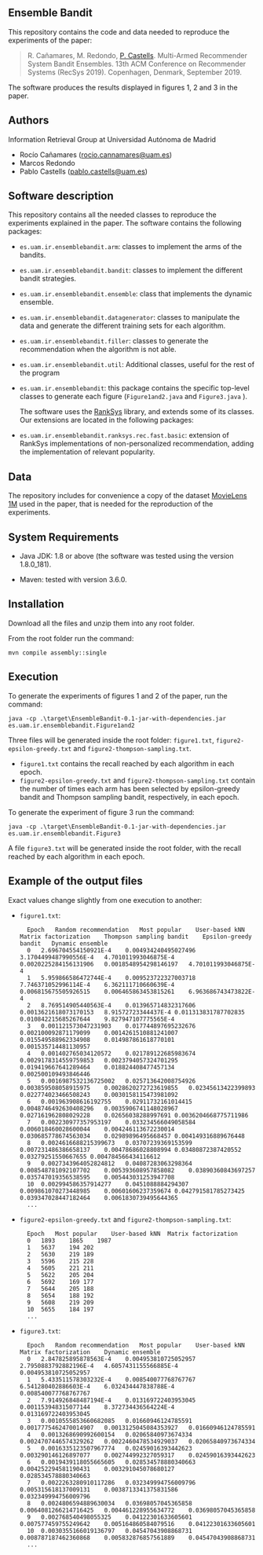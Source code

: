 Ensemble Bandit
------------------------

  This repository contains the code and data needed to reproduce the experiments of the paper: 
  
> R. Cañamares, M. Redondo, [P. Castells](http://ir.ii.uam.es/castells/). Multi-Armed Recommender System Bandit Ensembles. 13th ACM Conference on Recommender Systems (RecSys 2019). Copenhagen, Denmark, September 2019.

The software produces the results displayed in figures 1, 2 and 3 in the paper.

Authors
--------------------
  Information Retrieval Group at Universidad Autónoma de Madrid
- Rocío Cañamares (rocio.cannamares@uam.es)
- Marcos Redondo
- Pablo Castells (pablo.castells@uam.es)
  
Software description
--------------------
  
  This repository contains all the needed classes to reproduce the experiments explained in the paper. The software contains the following packages:
- `es.uam.ir.ensemblebandit.arm`: classes to implement the arms of the bandits.
- `es.uam.ir.ensemblebandit.bandit`: classes to implement the different bandit strategies.
- `es.uam.ir.ensemblebandit.ensemble`: class that implements the dynamic ensemble.
- `es.uam.ir.ensemblebandit.datagenerator`: classes to manipulate the data and generate the different training sets for each algorithm.
- `es.uam.ir.ensemblebandit.filler`: classes to generate the recommendation when the algorithm is not able.
- `es.uam.ir.ensemblebandit.util`: Additional classes, useful for the rest of the program
- `es.uam.ir.ensemblebandit`: this package contains the specific top-level classes to generate each figure (`Figure1and2.java` and `Figure3.java` ).
  
    The software uses the [RankSys](http://ranksys.org/) library, and extends some of its classes. Our extensions are located in the following packages:
- `es.uam.ir.ensemblebandit.ranksys.rec.fast.basic`: extension of RankSys implementations of non-personalized recommendation, adding the implementation of relevant popularity.
  
  
Data
----
  
  The repository includes for convenience a copy of the dataset [MovieLens 1M](https://grouplens.org/datasets/movielens/1m) used in the paper, that is needed for the reproduction of the experiments.

System Requirements
-------------------

- Java JDK:
    1.8 or above (the software was tested using the version 1.8.0_181).

- Maven:
    tested with version 3.6.0.

	
Installation
------------
  
  Download all the files and unzip them into any root folder.
  
  From the root folder run the command: 
  
    mvn compile assembly::single
    
  
Execution
---------
  
  To generate the experiments of figures 1 and 2 of the paper, run the command:
  
  	java -cp .\target\EnsembleBandit-0.1-jar-with-dependencies.jar es.uam.ir.ensemblebandit.Figure1and2
	
  Three files will be generated inside the root folder: `figure1.txt`, `figure2-epsilon-greedy.txt` and `figure2-thompson-sampling.txt`. 
- `figure1.txt` contains the recall reached by each algorithm in each epoch. 
- `figure2-epsilon-greedy.txt` and `figure2-thompson-sampling.txt` contain the number of times each arm has been selected by epsilon-greedy bandit and Thompson sampling bandit, respectively, in each epoch.
	
To generate the experiment of figure 3 run the command:
		
	java -cp .\target\EnsembleBandit-0.1-jar-with-dependencies.jar es.uam.ir.ensemblebandit.Figure3
  
  A file `figure3.txt` will be generated inside the root folder, with the recall reached by each algorithm in each epoch. 
  
    
Example of the output files
---------------------------
  
  Exact values change slightly from one execution to another:
  
  
- `figure1.txt`:

		Epoch	Random recommendation	Most popular	User-based kNN	Matrix factorization	Thompson sampling bandit	Epsilon-greedy bandit	Dynamic ensemble
		0	2.696704554150921E-4	0.004934240495027496	3.1704499487990556E-4	4.701011993046875E-4	0.0020225284156131906	0.0018548954298146197	4.701011993046875E-4
		1	5.959866586472744E-4	0.009523722327003718	7.746371052996114E-4	6.362111710660639E-4	0.006815675505926515	0.006465863453815261	6.963686743473822E-4
		2	8.769514905440563E-4	0.013965714832317606	0.0013621618073170153	8.91572723344437E-4	0.011313831787702835	0.010842215685267644	9.827947107775565E-4
		3	0.001121573047231903	0.017744897695232676	0.002100092871179099	0.0014261510881241007	0.015549588962334908	0.014987861618770101	0.001535714481130957
		4	0.001402765034120572	0.021789122685983674	0.0029178314559759853	0.0023794057324701295	0.019419667641289464	0.018824408477457134	0.002500109493846446
		5	0.0016987532136725002	0.025713642008754926	0.003859508058915975	0.0028620272723619855	0.02345613422399893	0.022774023466508243	0.0030158115473981092
		6	0.001963908616192755	0.02911732161014415	0.0048746492630408296	0.0035906741148028967	0.027161962808029228	0.02656038288997691	0.0036204668775711986
		7	0.002230977357953197	0.033234566049058584	0.006018460028600044	0.004246113672230014	0.030685778674563034	0.02989896495668457	0.004149316889676448
		8	0.0024616688215399673	0.03707239369153599	0.007231486386658137	0.00478686028808994	0.03480872387420552	0.03279251550667655	0.004784566434116612
		9	0.0027343964052824812	0.04087283063298364	0.008548781092107702	0.005393608957858082	0.03890360843697257	0.035747019356538595	0.005443031253947708
		10	0.002994586357914277	0.0451088884294307	0.009861070273448985	0.00601606237359674	0.042791581785273425	0.039347028447182464	0.0061830739495644365
		...
	
- `figure2-epsilon-greedy.txt` and `figure2-thompson-sampling.txt`:

		Epoch	Most popular	User-based kNN	Matrix factorization
		0	1893	1865	1987
		1	5637	194	202
		2	5630	219	189
		3	5596	215	228
		4	5605	221	211
		5	5622	205	204
		6	5692	169	177
		7	5644	205	188
		8	5654	188	192
		9	5608	219	209
		10	5655	184	197
		...


- `figure3.txt`:

		Epoch	Random recommendation	Most popular	User-based kNN	Matrix factorization	Dynamic ensemble
		0	2.847825895878563E-4	0.004953810725052957	2.7950883792882196E-4	4.6057431155566885E-4	0.004953810725052957
		1	5.433511578303232E-4	0.008540077768767767	6.541280402886603E-4	6.032434447838788E-4	0.008540077768767767
		2	7.914926848487194E-4	0.013169722403953045	0.001153948315077144	8.372734436564224E-4	0.013169722403953045
		3	0.0010555853660682085	0.01660946124785591	0.0017775462470014907	0.0013125045084353927	0.01660946124785591
		4	0.0013268690992600154	0.02065840973674334	0.0024707446574329262	0.0022460478534929037	0.02065840973674334
		5	0.0016335123507967774	0.02459016393442623	0.003290146126897077	0.002744992327059317	0.02459016393442623
		6	0.0019439118055665605	0.028534578880340663	0.004252294581190431	0.003291045078680127	0.028534578880340663
		7	0.0022263280910117286	0.032349994756009796	0.005315618137009131	0.0038713341375831586	0.032349994756009796
		8	0.0024806594889630034	0.03698057045365858	0.0064081266214716425	0.004461228955634772	0.03698057045365858
		9	0.002768540498055325	0.04122301633605601	0.007577459755249642	0.005164860584079516	0.04122301633605601
		10	0.0030355166019136797	0.04547043908868731	0.008787187462360868	0.005832876857561889	0.04547043908868731
		...
